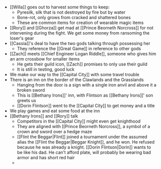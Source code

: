 - [[Willa]] goes out to harvest some things to keep:
	- Pyresilk, silk that is not destroyed by fire but by water
	- Bone-rot, only grows from cracked and shattered bones
	- These are common items for creation of wearable magic items
- [[Rory]] and [[Ghorza]] get mad at [[Prince Beorneth Norcross]] for not intervening during the fight. We get some money from ransoming the loser's gear
- [[Cassia]]'s deal to have the two gods talking through possessing her
	- They reference the [[Great Game]] in reference to other gods
- [[Zach]] meets [[Chief Engineer Logan Riddle]], someone who gives him an arm crossbow for smaller items
	- He gets their guild icon, [[Zach]] promises to only use their guild
	- It is still in testing, good luck
- We make our way to the [[Capital City]] with some travel trouble
- There is an inn on the border of the Clawlands and the Grasslands
	- Hanging from the door is a sign with a single iron anvil and above it a broken sword
	- This is [[Bethany Irons]]' inn, with Flintson as [[Bethany Irons]]' son greets us
	- [[Dorin Flintson]] went to the [[Capital City]] to get money and a title
- We play games and eat some food at the inn
- [[Bethany Irons]] and [[Rory]] talk
	- Competitors in the [[Capital City]] might even get knighthood
	- They are aligned with [[Prince Beorneth Norcross]], a symbol of a crown and sword over a hedge maze
	- [[Flint the Beggar|Flint]] joined a tournament under the assumed alias the [[Flint the Beggar|Beggar Knight]], and he won. He refused because he was already a knight. [[Dorin Flintson|Dorin]] wants to be like his dad. He can't afford plate, will probably be wearing bad armor and has short red hair
	- 
